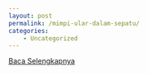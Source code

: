 ```yaml
---
layout: post
permalink: /mimpi-ular-dalam-sepatu/
categories:
    - Uncategorized
---
```


[Baca Selengkapnya](/09)
